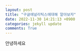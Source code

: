 ```yaml
---
layout: post
title: "구글애널리틱스에대해 알아보자"
date: 2022-11-30 14:21:13 +0900
categories: jekyll update
comments: True 
---
```


안녕하세요
